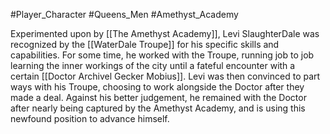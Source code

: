 #Player_Character #Queens_Men #Amethyst_Academy 

Experimented upon by [[The Amethyst Academy]], Levi SlaughterDale was recognized by the [[WaterDale Troupe]] for his specific skills and capabilities. For some time, he worked with the Troupe, running job to job learning the inner workings of the city until a fateful encounter with a certain [[Doctor Archivel Gecker Mobius]]. Levi was then convinced to part ways with his Troupe, choosing to work alongside the Doctor after they made a deal. Against his better judgement, he remained with the Doctor after nearly being captured by the Amethyst Academy, and is using this newfound position to advance himself.